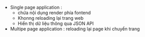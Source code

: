- Single page application : 
    + chứa nội dụng render phía fontend
    + Khonng reloading lại trang web
    + Hiển thị dữ liệu thông qua JSON API
- Multipe page application : reloading lại page khi chuyển trang